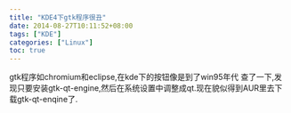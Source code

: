 ```yaml
---
title: "KDE4下gtk程序很丑"
date: 2014-08-27T10:11:52+08:00
tags: ["KDE"]
categories: ["Linux"]
toc: true
---
```


gtk程序如chromium和eclipse,在kde下的按钮像是到了win95年代
查了一下,发现只要安装gtk-qt-engine,然后在系统设置中调整成qt.现在貌似得到AUR里去下载gtk-qt-enqine了.